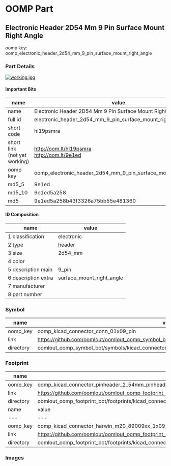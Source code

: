 # OOMP Part  
## Electronic Header 2D54 Mm 9 Pin Surface Mount Right Angle  
  
oomp key: oomp_electronic_header_2d54_mm_9_pin_surface_mount_right_angle  
  
### Part Details  
  
[![working.jpg](working_600.jpg)](working.jpg)  
  
#### Important Bits  
| name | value | 
| --- | --- | 
| name | Electronic Header 2D54 Mm 9 Pin Surface Mount Right Angle | 
| full id | electronic_header_2d54_mm_9_pin_surface_mount_right_angle | 
| short code | hi19psmra | 
| short link<br>(not yet working) | http://oom.lt/hi19psmra<br>http://oom.lt/9e1ed | 
| oomp key | oomp_electronic_header_2d54_mm_9_pin_surface_mount_right_angle | 
| md5_5 | 9e1ed | 
| md5_10 | 9e1ed5a258 | 
| md5 | 9e1ed5a258b43f3326a75bb55e481360 | 
#### ID Composition  
| name | value | 
| --- | --- | 
| 1 classification | electronic | 
| 2 type | header | 
| 3 size | 2d54_mm | 
| 4 color |  | 
| 5 description main | 9_pin | 
| 6 description extra | surface_mount_right_angle | 
| 7 manufacturer |  | 
| 8 part number |  | 
### Symbol  
| name | value | 
| --- | --- | 
| oomp_key | oomp_kicad_connector_conn_01x09_pin | 
| link | https://github.com/oomlout/oomlout_oomp_symbol_bot/tree/main/symbols/kicad_connector_conn_01x09_pin | 
| directory | oomlout_oomp_symbol_bot/symbols/kicad_connector_conn_01x09_pin//working/working.kicad_sym | 
### Footprint  
| name | value | 
| --- | --- | 
| oomp_key | oomp_kicad_connector_pinheader_2_54mm_pinheader_1x09_p2_54mm_vertical | 
| link | https://github.com/oomlout/oomlout_oomp_footprint_bot/tree/main/foootprntss/kicad_connector_pinheader_2_54mm_pinheader_1x09_p2_54mm_vertical | 
| directory | oomlout_oomp_footprint_bot/footprints/kicad_connector_pinheader_2_54mm_pinheader_1x09_p2_54mm_vertical//working/working.kicad_mod | 
| name | value | 
| --- | --- | 
| oomp_key | oomp_kicad_connector_harwin_m20_89009xx_1x09_p2_54mm_horizontal | 
| link | https://github.com/oomlout/oomlout_oomp_footprint_bot/tree/main/foootprntss/kicad_connector_harwin_m20_89009xx_1x09_p2_54mm_horizontal | 
| directory | oomlout_oomp_footprint_bot/footprints/kicad_connector_harwin_m20_89009xx_1x09_p2_54mm_horizontal//working/working.kicad_mod | 
### Images  
